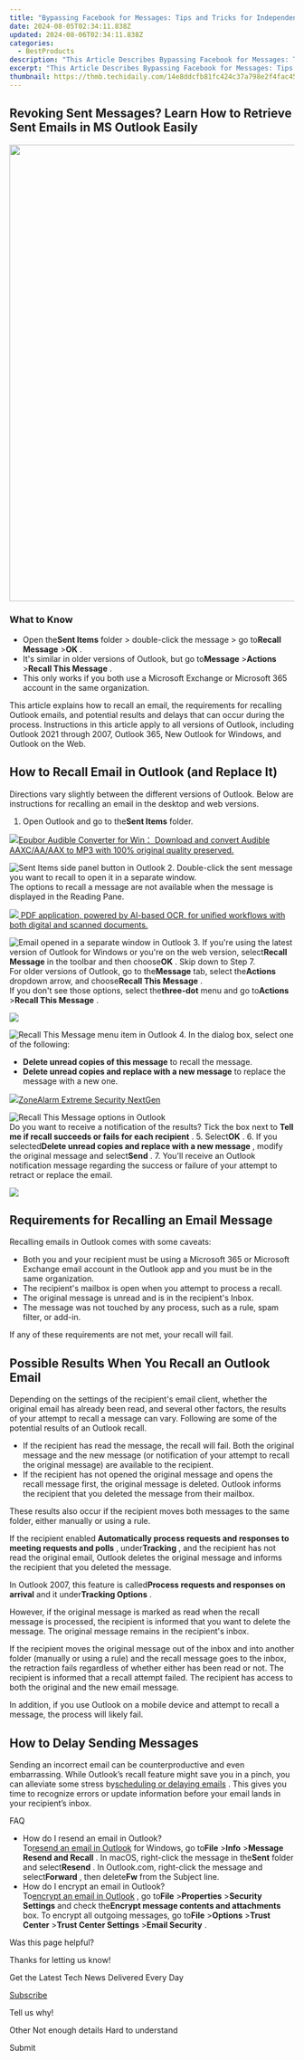 ```yaml
---
title: "Bypassing Facebook for Messages: Tips and Tricks for Independent Usage"
date: 2024-08-05T02:34:11.838Z
updated: 2024-08-06T02:34:11.838Z
categories:
  - BestProducts
description: "This Article Describes Bypassing Facebook for Messages: Tips and Tricks for Independent Usage"
excerpt: "This Article Describes Bypassing Facebook for Messages: Tips and Tricks for Independent Usage"
thumbnail: https://thmb.techidaily.com/14e8ddcfb81fc424c37a798e2f4fac450a83bd3f6d231984ceb0349e3e717f14.jpg
---
```


## Revoking Sent Messages? Learn How to Retrieve Sent Emails in MS Outlook Easily
<!-- affiliate ads begin -->
<a href="https://atezr.pxf.io/c/5597632/2018605/18496" target="_top" id="2018605"><img src="//a.impactradius-go.com/display-ad/18496-2018605" border="0" alt="" width="798" height="807"/></a><img height="0" width="0" src="https://imp.pxf.io/i/5597632/2018605/18496" style="position:absolute;visibility:hidden;" border="0" />
<!-- affiliate ads end -->
### What to Know

* Open the**Sent Items** folder > double-click the message > go to**Recall Message** \>**OK** .
* It's similar in older versions of Outlook, but go to**Message** \>**Actions** \>**Recall This Message** .
* This only works if you both use a Microsoft Exchange or Microsoft 365 account in the same organization.

 This article explains how to recall an email, the requirements for recalling Outlook emails, and potential results and delays that can occur during the process. Instructions in this article apply to all versions of Outlook, including Outlook 2021 through 2007, Outlook 365, New Outlook for Windows, and Outlook on the Web.

## How to Recall Email in Outlook (and Replace It)

 Directions vary slightly between the different versions of Outlook. Below are instructions for recalling an email in the desktop and web versions.

1. Open Outlook and go to the**Sent Items** folder.  
<!-- affiliate ads begin -->
<a href="https://secure.2checkout.com/order/checkout.php?PRODS=4708689&QTY=1&AFFILIATE=108875&CART=1"><img src="https://www.epubor.com/images/uppic/audible-converter-interface.png" border="0">Epubor Audible Converter for Win： Download and convert Audible AAXC/AA/AAX to MP3 with 100% original quality preserved.</a>
<!-- affiliate ads end -->
![Sent Items side panel button in Outlook](https://www.lifewire.com/thmb/4BnADBRohOFqzovsge-fHOaPo4U=/1500x0/filters:no_upscale():max_bytes(150000):strip_icc():format(webp)/001_recall-a-message-in-outlook-4161319-c7834046614d4d83ac415bb4b7145b8b.jpg)
2. Double-click the sent message you want to recall to open it in a separate window.  
 The options to recall a message are not available when the message is displayed in the Reading Pane.  
<!-- affiliate ads begin -->
<a href="https://checkout.abbyy.com/order/checkout.php?PRODS=39254549&QTY=1&AFFILIATE=108875&CART=1"> <img src="https://secure.avangate.com/images/merchant/0e5fb5c76fca16adbee503c9aff393cd/products/8_FR-Badges-NEW-FR-Standard-16-WIN-200.png" border="0"> PDF application, powered by AI-based OCR, for unified workflows with both digital and scanned documents. </a>
<!-- affiliate ads end -->
![Email opened in a separate window in Outlook](https://www.lifewire.com/thmb/XNP-I5zN7JlTMoJ36H2aMcQiwr8=/1500x0/filters:no_upscale():max_bytes(150000):strip_icc():format(webp)/002_recall-a-message-in-outlook-4161319-74861f0552094a7e8215d2fcae8c39ec.jpg)
3. If you're using the latest version of Outlook for Windows or you're on the web version, select**Recall Message** in the toolbar and then choose**OK** . Skip down to Step 7.  
 For older versions of Outlook, go to the**Message** tab, select the**Actions** dropdown arrow, and choose**Recall This Message** .  
 If you don't see those options, select the**three-dot** menu and go to**Actions** \>**Recall This Message** .  
<!-- affiliate ads begin -->
<a href="https://shop.systoolsgroup.com/affiliate.php?ACCOUNT=SYSTOOBY&AFFILIATE=108875&PATH=https%3A%2F%2Fwww.systoolsgroup.com%3FAFFILIATE%3D108875%26RESOURCE%3D%2BSysTools%2BPDF%2BUnlocker"><img src="https://www.systoolsgroup.com/box/pdf-unlocker.png" border="0"></a>
<!-- affiliate ads end -->
![Recall This Message menu item in Outlook](https://www.lifewire.com/thmb/XnrsAKAkhegnZiJl3-wRh82zXLU=/1500x0/filters:no_upscale():max_bytes(150000):strip_icc():format(webp)/003_recall-a-message-in-outlook-4161319-01e67a25438345789124c6cb9f2ef5c9.jpg)
4. In the dialog box, select one of the following:  
   * **Delete unread copies of this message** to recall the message.  
   * **Delete unread copies and replace with a new message** to replace the message with a new one.  
<!-- affiliate ads begin -->
<a href="https://estore.zonealarm.com/order/checkout.php?PRODS=36245101&QTY=1&AFFILIATE=108875&CART=1"><img src="https://sc1.checkpoint.com/sc1/za/images/boxes/zang_box_trust.png" border="0">ZoneAlarm Extreme Security NextGen</a>
<!-- affiliate ads end -->
![Recall This Message options in Outlook](https://www.lifewire.com/thmb/fPnPFvwG_oNIeJoMcg0B88xXeBw=/1500x0/filters:no_upscale():max_bytes(150000):strip_icc():format(webp)/004_recall-a-message-in-outlook-4161319-23d620dbc44343e0a54f4bafdc93d678.png)  
 Do you want to receive a notification of the results? Tick the box next to **Tell me if recall succeeds or fails for each recipient** .
5. Select**OK** .
6. If you selected**Delete unread copies and replace with a new message** , modify the original message and select**Send** .
7. You'll receive an Outlook notification message regarding the success or failure of your attempt to retract or replace the email.

<!-- affiliate ads begin -->
<a href="https://shop.mondly.com/affiliate.php?ACCOUNT=ATISTUDI&AFFILIATE=108875&PATH=https%3A%2F%2Fwww.mondly.com%3FAFFILIATE%3D108875%26RESOURCE%3D%2BGeneral%2B970x90%2B"><img src="https://secure.avangate.com/images/merchant/69c418c33ec2e1a4267fa9bb77fa1428/general-970x90.gif" border="0"></a>
<!-- affiliate ads end -->
## Requirements for Recalling an Email Message

 Recalling emails in Outlook comes with some caveats:

* Both you and your recipient must be using a Microsoft 365 or Microsoft Exchange email account in the Outlook app and you must be in the same organization.
* The recipient's mailbox is open when you attempt to process a recall.
* The original message is unread and is in the recipient's Inbox.
* The message was not touched by any process, such as a rule, spam filter, or add-in.

 If any of these requirements are not met, your recall will fail.

## Possible Results When You Recall an Outlook Email

 Depending on the settings of the recipient's email client, whether the original email has already been read, and several other factors, the results of your attempt to recall a message can vary. Following are some of the potential results of an Outlook recall.

* If the recipient has read the message, the recall will fail. Both the original message and the new message (or notification of your attempt to recall the original message) are available to the recipient.
* If the recipient has not opened the original message and opens the recall message first, the original message is deleted. Outlook informs the recipient that you deleted the message from their mailbox.

 These results also occur if the recipient moves both messages to the same folder, either manually or using a rule.

 If the recipient enabled **Automatically process requests and responses to meeting requests and polls** , under**Tracking** , and the recipient has not read the original email, Outlook deletes the original message and informs the recipient that you deleted the message.

 In Outlook 2007, this feature is called**Process requests and responses on arrival** and it under**Tracking Options** .

 However, if the original message is marked as read when the recall message is processed, the recipient is informed that you want to delete the message. The original message remains in the recipient's inbox.

 If the recipient moves the original message out of the inbox and into another folder (manually or using a rule) and the recall message goes to the inbox, the retraction fails regardless of whether either has been read or not. The recipient is informed that a recall attempt failed. The recipient has access to both the original and the new email message.

 In addition, if you use Outlook on a mobile device and attempt to recall a message, the process will likely fail.

## How to Delay Sending Messages

 Sending an incorrect email can be counterproductive and even embarrassing. While Outlook’s recall feature might save you in a pinch, you can alleviate some stress by[scheduling or delaying emails](https://www.lifewire.com/schedule-emails-in-outlook-1173683) . This gives you time to recognize errors or update information before your email lands in your recipient’s inbox.

 FAQ

* How do I resend an email in Outlook?  
 To[resend an email in Outlook](https://www.lifewire.com/resend-email-in-outlook-4129205) for Windows, go to**File** \>**Info** \>**Message Resend and Recall** . In macOS, right-click the message in the**Sent** folder and select**Resend** . In Outlook.com, right-click the message and select**Forward** , then delete**Fw** from the Subject line.
* How do I encrypt an email in Outlook?  
 To[encrypt an email in Outlook](https://www.lifewire.com/protect-email-with-password-and-encryption-1173963) , go to**File** \>**Properties** \>**Security Settings** and check the**Encrypt message contents and attachments** box. To encrypt all outgoing messages, go to**File** \>**Options** \>**Trust Center** \>**Trust Center Settings** \>**Email Security** .

Was this page helpful?

Thanks for letting us know!

 Get the Latest Tech News Delivered Every Day

[Subscribe](https://www.lifewire.com/#)

Tell us why!

 Other  Not enough details  Hard to understand

 Submit

<ins class="adsbygoogle"
     style="display:block"
     data-ad-format="autorelaxed"
     data-ad-client="ca-pub-7571918770474297"
     data-ad-slot="1223367746"></ins>



<ins class="adsbygoogle"
     style="display:block"
     data-ad-client="ca-pub-7571918770474297"
     data-ad-slot="8358498916"
     data-ad-format="auto"
     data-full-width-responsive="true"></ins>
